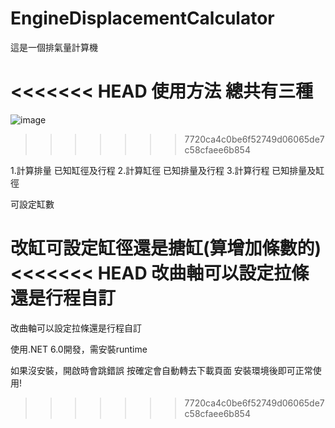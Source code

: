 # EngineDisplacementCalculator

這是一個排氣量計算機

<<<<<<< HEAD
使用方法
總共有三種
=======
![image](https://user-images.githubusercontent.com/27921307/213781010-53e4dbc9-9c72-4181-8a12-02508f699602.png)
>>>>>>> 7720ca4c0be6f52749d06065de7c58cfaee6b854

1.計算排量
已知缸徑及行程
2.計算缸徑
已知排量及行程
3.計算行程
已知排量及缸徑

可設定缸數

改缸可設定缸徑還是搪缸(算增加條數的)
<<<<<<< HEAD
改曲軸可以設定拉條還是行程自訂
=======
改曲軸可以設定拉條還是行程自訂

使用.NET 6.0開發，需安裝runtime

如果沒安裝，開啟時會跳錯誤
按確定會自動轉去下載頁面
安裝環境後即可正常使用!
>>>>>>> 7720ca4c0be6f52749d06065de7c58cfaee6b854
